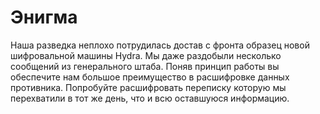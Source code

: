 # Энигма

Наша разведка неплохо потрудилась достав с фронта образец новой шифровальной машины Hydra. Мы даже раздобыли несколько сообщений из генерального штаба. Поняв принцип работы вы обеспечите нам большое преимущество в расшифровке данных противника. Попробуйте расшифровать переписку которую мы перехватили в тот же день, что и всю оставшуюся информацию.